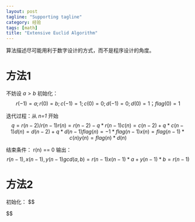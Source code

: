 ```yaml
---
layout: post
tagline: "Supporting tagline"
category: 经验
tags: [math]
title: "Extensive Euclid Algorithm"
---
```

算法描述尽可能用利于数字设计的方式，而不是程序设计的角度。

# 方法1

不妨设 $a > b$
初始化：
$$
r(-1) = a; r(0) = b; 
c(-1) = 1; c(0) = 0;
d(-1) = 0; d(0) = 1；
flag(0) = 1
$$
	
迭代过程：从 *n=1* 开始
$$
q = r(n-2)/r(n-1)
r(n) = r(n-2) - q * r(n-1)
c(n) = c(n-2) + q * c(n-1)
d(n) = d(n-2) + q * d(n-1)
flag(n) = -1 * flag(n-1)
x(n) = flag(n-1) * c(n)
y(n) = flag(n) * d(n)
$$

结束条件： r(n) == 0
输出： 
$$
r(n-1), x(n-1), y(n-1)
gcd(a, b) = r(n-1)
x(n-1) * a + y(n-1) * b = r(n-1)
$$
# 方法2

初始化：
$$

$$
